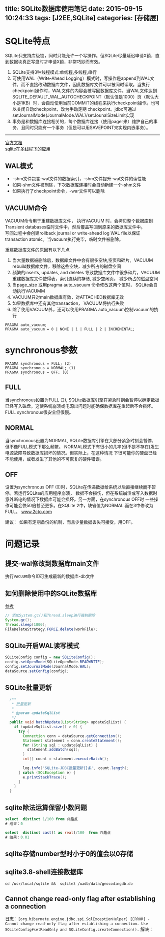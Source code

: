 title: SQLite数据库使用笔记
date: 2015-09-15 10:24:33
tags: [J2EE,SQLite] 
categories: [存储层]
---

# SQLite特点

SQLite只支持库级锁，同时只能允许一个写操作。但SQLite尽量延迟申请X锁，直到数据块真正写盘时才申请X锁，非常巧妙而有效。
1. SQLite支持3种线程模式:单线程,多线程,串行
2. 可使用WAL（Write-Ahead Logging）模式时，写操作是append到WAL文件，而不直接改动数据库文件，因此数据库文件可以被同时读取。当执行checkpoint操作时，WAL文件的内容会被写回数据库文件。当WAL文件达到SQLITE_DEFAULT_WAL_AUTOCHECKPOINT（默认值是1000）页（默认大小是1KB）时，会自动使用当前COMMIT的线程来执行checkpoint操作。也可以关闭自动checkpoint，改为手动定期
checkpoint。jdbc可通过setJournalMode(JournalMode.WAL)/setJounalSizeLimit实现
3. 事务是和数据库连接相关的，每个数据库连接（使用pager来）维护自己的事务，且同时只能有一个事务（但是可以用SAVEPOINT来实现内嵌事务）。

- - -
<!-- more -->

[官方文档](http://www.sqlite.org/wal.html )  
[sqlite在多线程下的应用](http://www.cnblogs.com/wuhenke/archive/2011/11/20/2256618.html)

## WAL模式
* -shm文件包含-wal文件的数据索引，-shm文件提升-wal文件的读性能
* 如果-shm文件被删除，下次数据库连接时会自动新建一个-shm文件 
* 如果执行了checkpoint命令，-war文件可以删除

## VACUUM命令  
VACUUM命令用于重建数据库文件， 执行VACUUM 时，会拷贝整个数据库到Transient databases临时文件中，然后覆盖写回到原来的数据库文件中。   
写回过程中会创建rollback journal or write-ahead log WAL file以保证transaction atomic。当vacuum执行完毕，临时文件被删除。   

重建数据库文件的原因有以下几点
 
1. 当大量数据被删除后，数据库文件中会有很多空块,空页和碎片，VACUUM rebuild数据库文件，移除这些空块，减少所占的磁盘空间
2. 频繁的inserts, updates, and deletes 导致数据库文件中很多碎片，VACUUM 重建数据库文件使得表，索引连续的存储, 减少空闲页， 减少所占的磁盘空间
3. 当page_size 或用pragma auto_vacuum 命令修改这两个值时， SQLite会自动执行VACUMM
4. VACUUM只对main数据库有效，对ATTACHED数据库无效
5. 如果数据库中还有其他transaction， VACUUM将执行失败
6. 除了使用VACUUM外，还可以使用PRAGMA auto_vacuum控制vacuum的执行
```
PRAGMA auto_vacuum;
PRAGMA auto_vacuum = 0 | NONE | 1 | FULL | 2 | INCREMENTAL;
```

# synchronous参数
```
PRAGMA synchronous = FULL; (2)
PRAGMA synchronous = NORMAL; (1)
PRAGMA synchronous = OFF; (0)
```
##  FULL
当synchronous设置为FULL (2), SQLite数据库引擎在紧急时刻会暂停以确定数据已经写入磁盘。这使系统崩溃或电源出问题时能确保数据库在重起后不会损坏。FULL synchronous很安全但很慢。
##  NORMAL
当synchronous设置为NORMAL, SQLite数据库引擎在大部分紧急时刻会暂停，但不像FULL模式下那么频繁。 NORMAL模式下有很小的几率(但不是不存在)发生电源故障导致数据库损坏的情况。但实际上，在这种情况 下很可能你的硬盘已经不能使用，或者发生了其他的不可恢复的硬件错误。
##  OFF
设置为synchronous OFF (0)时，SQLite在传递数据给系统以后直接继续而不暂停。若运行SQLite的应用程序崩溃， 数据不会损伤，但在系统崩溃或写入数据时意外断电的情况下数据库可能会损坏。另一方面，在synchronous OFF时 一些操作可能会快50倍甚至更多。在SQLite 2中，缺省值为NORMAL.而在3中修改为FULL。  www.2cto.com

建议：
如果有定期备份的机制，而且少量数据丢失可接受，用OFF。


# 问题记录

## 提交-wal修改到数据库main文件
执行`VACUUM`命令即可生成最新的数据库-db文件


## 如何删除使用中的SQLite数据库

[参考](http://stackoverflow.com/questions/991489/i-cant-delete-a-file-in-java)

``` java
// 添加System.gc()和Thread.sleep进行强制删除 
System.gc();
Thread.sleep(1000);
FileDeleteStrategy.FORCE.delete(workFile);
```

## SQLite开启WAL读写模式
``` java
SQLiteConfig config = new SQLiteConfig();
config.setOpenMode(SQLiteOpenMode.READWRITE);
config.setJournalMode(JournalMode.WAL); 
dataSource.setConfig(config);
```


## SQLite批量更新

``` java
  /**
   * 批量更新
   * 
   * @param updateSqlList
   */
  public void batchUpdate(List<String> updateSqlList) {
	if (updateSqlList.size() > 0) {
	  try { 
		Connection conn = dataSource.getConnection();
		Statement statement = conn.createStatement();
		for (String sql : updateSqlList) {
		  statement.addBatch(sql);
		}
		int[] count = statement.executeBatch();
 
		log.info("SQLite-JDBC批量更新{}条", count.length);
	  } catch (SQLException e) {
		e.printStackTrace();
	  }
	}
  }
```


##  sqlite除法运算保留小数问题
```sql
select  distinct 1/100 from 兴趣点
# 结果：0

select  distinct cast(1 as real)/100  from 兴趣点
# 结果：0.01
```

## sqlite存储number型时小于0的值会以0存储

## sqlite3.8-shell连接数据库
`cd /usr/local/sqlite &&  sqlite3 /uadb/data/geocodingdb.db`

## Cannot change read-only flag after establishing a connection
日志：`[org.hibernate.engine.jdbc.spi.SqlExceptionHelper] [ERROR] - Cannot change read-only flag after establishing a connection. Use SQLiteConfig#setReadOnly and SQLiteConfig.createConnection().`
解决：

